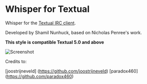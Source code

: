 Whisper for Textual
=================================

Whisper for the [Textual IRC client](http://www.codeux.com/textual/).

Developed by Shamil Nunhuck, based on Nicholas Penree's work.

__This style is compatible Textual 5.0 and above__

![Screenshot](http://f.cl.ly/items/3w2M0f1s1r2M2I1A3S09/Screen%20Shot%202015-04-12%20at%2002.48.11.png)

Credits to:

[joostrijneveld] (https://github.com/joostrijneveld)
[paradox460] (https://github.com/paradox460)

